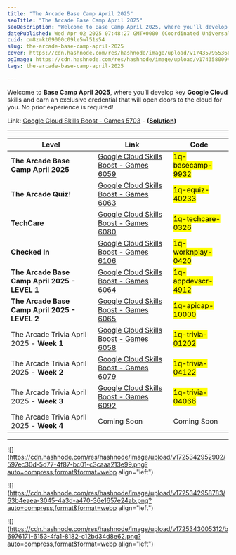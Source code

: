 ```yaml
---
title: "The Arcade Base Camp April 2025"
seoTitle: "The Arcade Base Camp April 2025"
seoDescription: "Welcome to Base Camp April 2025, where you’ll develop key Google Cloud skills and earn an exclusive credential that will open doors to the cloud for you. No"
datePublished: Wed Apr 02 2025 07:48:27 GMT+0000 (Coordinated Universal Time)
cuid: cm8zmkt09000c09le5wl51s54
slug: the-arcade-base-camp-april-2025
cover: https://cdn.hashnode.com/res/hashnode/image/upload/v1743579553663/213229a5-94c6-44ce-ade0-9268aa257bb9.png
ogImage: https://cdn.hashnode.com/res/hashnode/image/upload/v1743580094028/c8601f25-804b-4418-9bc3-e98a1b58c998.png
tags: the-arcade-base-camp-april-2025

---
```


Welcome to **Base Camp April 2025**, where you’ll develop key **Google Cloud** skills and earn an exclusive credential that will open doors to the cloud for you. No prior experience is required!

Link: [Google Cloud Skills Boost - Games 5703](https://www.cloudskillsboost.google/games/5703/labs/36448) - **(**[**Solution**](https://eplus.dev/start-here-dont-skip-this-arcade-lab)**)**

---

| **Level** | **Link** | **Code** |
| --- | --- | --- |
| **The Arcade Base Camp April 2025** | [Google Cloud Skills Boost - Games 6059](https://www.cloudskillsboost.google/games/6059) | <mark>1q-basecamp-9932</mark> |
| **The Arcade Quiz!** | [Google Cloud Skills Boost - Games 6063](https://www.cloudskillsboost.google/games/6063) | <mark>1q-equiz-40233</mark> |
| **TechCare** | [Google Cloud Skills Boost - Games 6080](https://www.cloudskillsboost.google/games/6080) | <mark>1q-techcare-0326</mark> |
| **Checked In** | [Google Cloud Skills Boost - Games 6106](https://www.cloudskillsboost.google/games/6106) | <mark>1q-worknplay-0420</mark> |
| **The Arcade Base Camp April 2025 - LEVEL 1** | [Google Cloud Skills Boost - Games 6064](https://www.cloudskillsboost.google/games/6064) | <mark>1q-appdevscr-4912</mark> |
| **The Arcade Base Camp April 2025 - LEVEL 2** | [Google Cloud Skills Boost - Games 6065](https://www.cloudskillsboost.google/games/6065) | <mark>1q-apicap-10000</mark> |
| The Arcade Trivia April 2025 - **Week 1** | [Google Cloud Skills Boost - Games 6058](https://www.cloudskillsboost.google/games/6058) | <mark>1q-trivia-01202</mark> |
| The Arcade Trivia April 2025 - **Week 2** | [Google Cloud Skills Boost - Games 6079](https://www.cloudskillsboost.google/games/6079) | <mark>1q-trivia-04122</mark> |
| The Arcade Trivia April 2025 - **Week 3** | [Google Cloud Skills Boost - Games 6092](https://www.cloudskillsboost.google/games/6092) | <mark>1q-trivia-04066</mark> |
| The Arcade Trivia April 2025 - **Week 4** | Coming Soon | Coming Soon |

---

![](https://cdn.hashnode.com/res/hashnode/image/upload/v1725342952902/597ec30d-5d77-4f87-bc01-c3caaa213e99.png?auto=compress,format&format=webp align="left")

![](https://cdn.hashnode.com/res/hashnode/image/upload/v1725342958783/63b4eaea-3045-4a3d-a470-36e1657e24ab.png?auto=compress,format&format=webp align="left")

![](https://cdn.hashnode.com/res/hashnode/image/upload/v1725343005312/b6976171-6153-4fa1-8182-c12bd34d8e62.png?auto=compress,format&format=webp align="left")